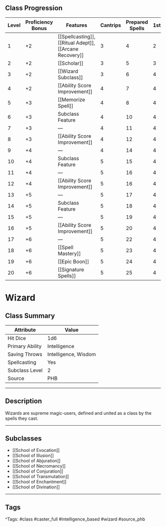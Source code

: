 ## Class Progression

| Level | Proficiency Bonus | Features                                                | Cantrips | Prepared Spells | 1st | 2nd | 3rd | 4th | 5th | 6th | 7th | 8th | 9th |
| ----- | ----------------- | ------------------------------------------------------- | -------- | --------------- | --- | --- | --- | --- | --- | --- | --- | --- | --- |
| 1     | +2                | [[Spellcasting]], [[Ritual Adept]], [[Arcane Recovery]] | 3        | 4               | 2   | —   | —   | —   | —   | —   | —   | —   | —   |
| 2     | +2                | [[Scholar]]                                             | 3        | 5               | 3   | —   | —   | —   | —   | —   | —   | —   | —   |
| 3     | +2                | [[Wizard Subclass]]                                     | 3        | 6               | 4   | 2   | —   | —   | —   | —   | —   | —   | —   |
| 4     | +2                | [[Ability Score Improvement]]                           | 4        | 7               | 4   | 3   | —   | —   | —   | —   | —   | —   | —   |
| 5     | +3                | [[Memorize Spell]]                                      | 4        | 8               | 4   | 3   | 2   | —   | —   | —   | —   | —   | —   |
| 6     | +3                | Subclass Feature                                        | 4        | 10              | 4   | 3   | 3   | —   | —   | —   | —   | —   | —   |
| 7     | +3                | —                                                       | 4        | 11              | 4   | 3   | 3   | 1   | —   | —   | —   | —   | —   |
| 8     | +3                | [[Ability Score Improvement]]                           | 4        | 12              | 4   | 3   | 3   | 2   | —   | —   | —   | —   | —   |
| 9     | +4                | —                                                       | 4        | 14              | 4   | 3   | 3   | 3   | 1   | —   | —   | —   | —   |
| 10    | +4                | Subclass Feature                                        | 5        | 15              | 4   | 3   | 3   | 3   | 2   | —   | —   | —   | —   |
| 11    | +4                | —                                                       | 5        | 16              | 4   | 3   | 3   | 3   | 2   | 1   | —   | —   | —   |
| 12    | +4                | [[Ability Score Improvement]]                           | 5        | 16              | 4   | 3   | 3   | 3   | 2   | 1   | —   | —   | —   |
| 13    | +5                | —                                                       | 5        | 17              | 4   | 3   | 3   | 3   | 2   | 1   | 1   | —   | —   |
| 14    | +5                | Subclass Feature                                        | 5        | 18              | 4   | 3   | 3   | 3   | 2   | 1   | 1   | —   | —   |
| 15    | +5                | —                                                       | 5        | 19              | 4   | 3   | 3   | 3   | 2   | 1   | 1   | 1   | —   |
| 16    | +5                | [[Ability Score Improvement]]                           | 5        | 20              | 4   | 3   | 3   | 3   | 2   | 1   | 1   | 1   | —   |
| 17    | +6                | —                                                       | 5        | 22              | 4   | 3   | 3   | 3   | 2   | 1   | 1   | 1   | 1   |
| 18    | +6                | [[Spell Mastery]]                                       | 5        | 23              | 4   | 3   | 3   | 3   | 3   | 1   | 1   | 1   | 1   |
| 19    | +6                | [[Epic Boon]]                                           | 5        | 24              | 4   | 3   | 3   | 3   | 3   | 2   | 1   | 1   | 1   |
| 20    | +6                | [[Signature Spells]]                                    | 5        | 25              | 4   | 3   | 3   | 3   | 3   | 2   | 2   | 1   | 1   |


# Wizard

## Class Summary

| Attribute          | Value                      |
|--------------------|----------------------------|
| Hit Dice           | 1d6                        |
| Primary Ability    | Intelligence               |
| Saving Throws      | Intelligence, Wisdom       |
| Spellcasting       | Yes                        |
| Subclass Level     | 2                          |
| Source             | PHB                        |

---

## Description

Wizards are supreme magic-users, defined and united as a class by the spells they cast.

---

## Subclasses

- [[School of Evocation]]
- [[School of Illusion]]
- [[School of Abjuration]]
- [[School of Necromancy]]
- [[School of Conjuration]]
- [[School of Transmutation]]
- [[School of Enchantment]]
- [[School of Divination]]

---

## Tags

^Tags: #class #caster_full #intelligence_based #wizard #source_phb
